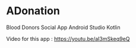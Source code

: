 # ADonation
Blood Donors Social App Android Studio Kotlin

Video for this app :
https://youtu.be/aI3mSkeq9eQ
